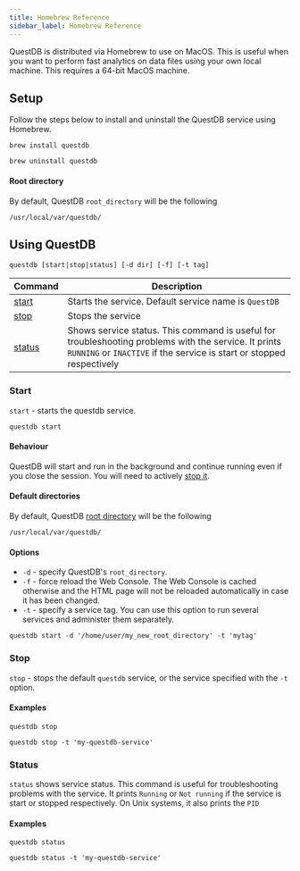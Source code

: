 ```yaml
---
title: Homebrew Reference
sidebar_label: Homebrew Reference
---
```


QuestDB is distributed via Homebrew to use on MacOS. This is useful when you
want to perform fast analytics on data files using your own local machine. This
requires a 64-bit MacOS machine.

## Setup

Follow the steps below to install and uninstall the QuestDB service using
Homebrew.

```script title="Installing the service"
brew install questdb
```

```script title="Uninstalling the service"
brew uninstall questdb
```

#### Root directory

By default, QuestDB `root_directory` will be the following

```script
/usr/local/var/questdb/
```

## Using QuestDB

```script
questdb [start|stop|status] [-d dir] [-f] [-t tag]
```

| Command           | Description                                                                                                                                                                   |
| ----------------- | ----------------------------------------------------------------------------------------------------------------------------------------------------------------------------- |
| [start](#start)   | Starts the service. Default service name is `QuestDB`                                                                                                                         |
| [stop](#stop)     | Stops the service                                                                                                                                                             |
| [status](#status) | Shows service status. This command is useful for troubleshooting problems with the service. It prints `RUNNING` or `INACTIVE` if the service is start or stopped respectively |

### Start

`start` - starts the questdb service.

```script
questdb start
```

#### Behaviour

QuestDB will start and run in the background and continue running even if you
close the session. You will need to actively [stop it](#stop).

#### Default directories

By default, QuestDB [root directory](reference/root-directory-structure.md) will be the
following

```script
/usr/local/var/questdb/
```

#### Options

- `-d` - specify QuestDB's `root_directory`.
- `-f` - force reload the Web Console. The Web Console is cached otherwise and
  the HTML page will not be reloaded automatically in case it has been changed.
- `-t` - specify a service tag. You can use this option to run several services
  and administer them separately.

```script title="Example with -d and -t"
questdb start -d '/home/user/my_new_root_directory' -t 'mytag'
```

### Stop

`stop` - stops the default `questdb` service, or the service specified with the
`-t` option.

#### Examples

```script title="Stop the default service"
questdb stop
```

```script title="Stop a specific service"
questdb stop -t 'my-questdb-service'
```

### Status

`status` shows service status. This command is useful for troubleshooting
problems with the service. It prints `Running` or `Not running` if the service
is start or stopped respectively. On Unix systems, it also prints the `PID`

#### Examples

```script title="Default service"
questdb status
```

```script title="Specific service"
questdb status -t 'my-questdb-service'
```

